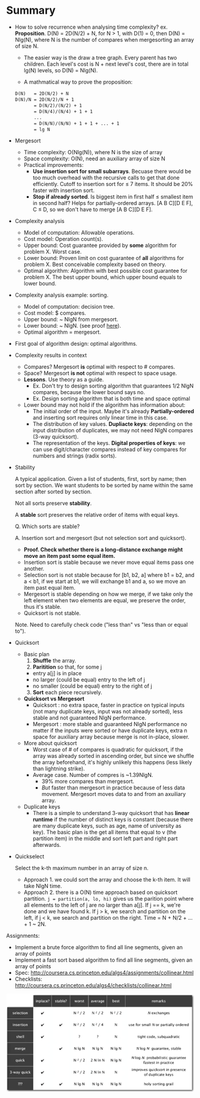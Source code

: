 # Summary
* How to solve recurrence when analysing time complexity?
  ex. __Proposition__. D(N) = 2D(N/2) + N, for N > 1, with D(1) = 0, then D(N) = Nlg(N), where N is the number of compares when mergesorting an array of size N.
  
  * The easier way is the draw a tree graph. Every parent has two children. Each level's cost is N + next level's cost, there are in total lg(N) levels, so D(N) = Nlg(N).
  
  * A mathmatical way to prove the proposition:
  ```
  D(N)   = 2D(N/2) + N
  D(N)/N = 2D(N/2)/N + 1
         = D(N/2)/(N/2) + 1
         = D(N/4)/(N/4) + 1 + 1
         ...
         = D(N/N)/(N/N) + 1 + 1 + ... + 1
         = lg N
  ```

* Mergesort
  * Time complexity: O(Nlg(N)), where N is the size of array
  * Space complexity: O(N), need an auxiliary array of size N
  * Practical improvements:
    * __Use insertion sort for small subarrays__. Becuase there would be too much overhead with the recursive calls to get that done efficiently. Cutoff to insertion sort for ≤ 7 items. It should be 20% faster with insertion sort.
    * __Stop if already sorted__. Is biggest item in first half ≤ smallest item in second half? Helps for partially-ordered arrays. [A B C][D E F], C ≤ D, so we don't have to merge [A B C][D E F].

* Complexity analysis
  * Model of computation: Allowable operations.
  * Cost model: Operation count(s).
  * Upper bound: Cost guarantee provided by __some__ algorithm for problem X. Worst case.
  * Lower bound: Proven limit on cost guarantee of __all__ algorithms for problem X. Best conceivable complexity based on theory.
  * Optimal algorithm: Algorithm with best possible cost guarantee for problem X. The best upper bound, which upper bound equals to lower bound.

* Complexity analysis example: sorting.
  * Model of computation: decision tree.
  * Cost model: $ compares.
  * Upper bound: ~ NlgN from mergesort.
  * Lower bound: ~ NlgN. (see proof [here][1]).
  * Optimal algorithm = mergesort.

* First goal of algorithm design: optimal algorithms.

* Complexity results in context
  * Compares? Mergesort __is__ optimal with respect to # compares.
  * Space? Mergesort __is not__ optimal with respect to space usage.
  * __Lessons__. Use theory as a guide.
    * Ex. Don't try to design sorting algorithm that guarantees 1/2 NlgN compares, because the lower bound says no. 
    * Ex. Design sorting algorithm that is both time and space optimal
  * Lower bound may not hold if the algorithm has information about:
    * The initial order of the input. Maybe it's already __Partially-ordered__ and inserting sort requires only linear time in this case.
    * The distribution of key values. __Dupliacte keys__: depending on the input distribution of duplicates, we may not need NlgN compares (3-way quicksort).
    * The representation of the keys. __Digital properties of keys__: we can use digit/character compares instead of key compares for numbers and strings (radix sorts).

* Stability

  A typical application. Given a list of students, first, sort by name; then sort by section. We want students to be sorted by name within the same section after sorted by section.

  Not all sorts preserve __stability__.

  A __stable__ sort preserves the relative order of items with equal keys.

  Q. Which sorts are stable?

  A. Insertion sort and mergesort (but not selection sort and quicksort).
    * __Proof. Check whether there is a long-distance exchange might move an item past some equal item.__
    * Insertion sort is stable because we never move equal items pass one another.
    * Selection sort is not stable because for [b1, b2, a] where b1 = b2, and a < b1, if we start at b1, we will exchange b1 and a, so we move an item past equal item.
    * Mergesort is stable depending on how we merge, if we take only the left element when two elements are equal, we preserve the order, thus it's stable.
    * Quicksort is not stable.

  Note. Need to carefully check code ("less than" vs "less than or equal to").

* Quicksort
  * Basic plan
    1. __Shuffle__ the array.
    2. __Paritition__ so that, for some j
      * entry a[j] is in place
      * no larger (could be equal) entry to the left of j
      * no smaller (could be equal) entry to the right of j
    3. __Sort__ each piece recursively.
  * __Quicksort vs Mergesort__
    * Quicksort : no extra space, faster in practice on typical inputs (not many duplicate keys, input was not already sorted), less stable and not guaranteed NlgN performance.
    * Mergesort : more stable and guaranteed NlgN performance no matter if the inputs were sorted or have duplicate keys, extra n space for auxiliary array because merge is not in-place, slower.
  * More about quicksort
    * Worst case of # of compares is quadratic for quicksort, if the array was already sorted in ascending order, but since we shuffle the array beforehand, it's highly unlikely this happens (less likely than lightning strike).
    * Average case. Number of compres is ~1.39NlgN.
      * 39% more compares than mergesort.
      * _But_ faster than mergesort in practice because of less data movement. Mergesort moves data to and from an axuiliary array.
  * Duplicate keys
    * There is a simple to understand 3-way quicksort that has __linear runtime__ if the number of distinct keys is constant (because there are many duplicate keys, such as age, name of university as key). The basic plan is the get all items that equal to v (the partition item) in the middle and sort left part and right part afterwards.

* Quickselect

  Select the k-th maximum number in an array of size n.
  * Approach 1. we could sort the array and choose the k-th item. It will take NlgN time.
  * Approach 2. there is a O(N) time approach based on quicksort partition. `j = partition(a, lo, hi)` gives us the parition point where all elements to the left of j are no larger than a[j]. If j == k, we're done and we have found k. If j > k, we search and partition on the left, if j < k, we search and partition on the right. Time = N + N/2 + ... + 1 ~ 2N.

Assignments:
* Implement a brute force algorithm to find all line segments, given an array of points
* Implement a fast sort based algorithm to find all line segments, given an array of points
* Spec: http://coursera.cs.princeton.edu/algs4/assignments/collinear.html
* Checklists: http://coursera.cs.princeton.edu/algs4/checklists/collinear.html

[![Sort Algorithm Table][img-1]][img-1]

[1]: https://www.coursera.org/learn/algorithms-part1/lecture/xAltF/sorting-complexity
[img-1]: coursera_resource/sort_table.png